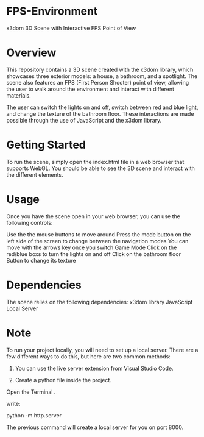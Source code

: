 # FPS-Environment
x3dom 3D Scene with Interactive FPS Point of View


# Overview
This repository contains a 3D scene created with the x3dom library, which showcases three exterior models: a house, a bathroom, and a spotlight. The scene also features an FPS (First Person Shooter) point of view, allowing the user to walk around the environment and interact with different materials.

The user can switch the lights on and off, switch between red and blue light, and change the texture of the bathroom floor. These interactions are made possible through the use of JavaScript and the x3dom library.

# Getting Started
To run the scene, simply open the index.html file in a web browser that supports WebGL. You should be able to see the 3D scene and interact with the different elements.

# Usage
Once you have the scene open in your web browser, you can use the following controls:

Use the the mouse buttons to move around
Press the mode button on the left side of the screen to change between the navigation modes
You can move with the arrows key once you switch Game Mode
Click on the red/blue boxs to turn the lights on and off
Click on the bathroom floor Button to change its texture

# Dependencies
The scene relies on the following dependencies:
x3dom library
JavaScript
Local Server

# Note
To run your project locally, you will need to set up a local server. There are a few different ways to do this, but here are two common methods:

1. You can use the live server extension from Visual Studio Code.

2. Create a python file inside the project.

Open the Terminal .

write:

python -m http.server

The previous command will create a local server for you on port 8000.

